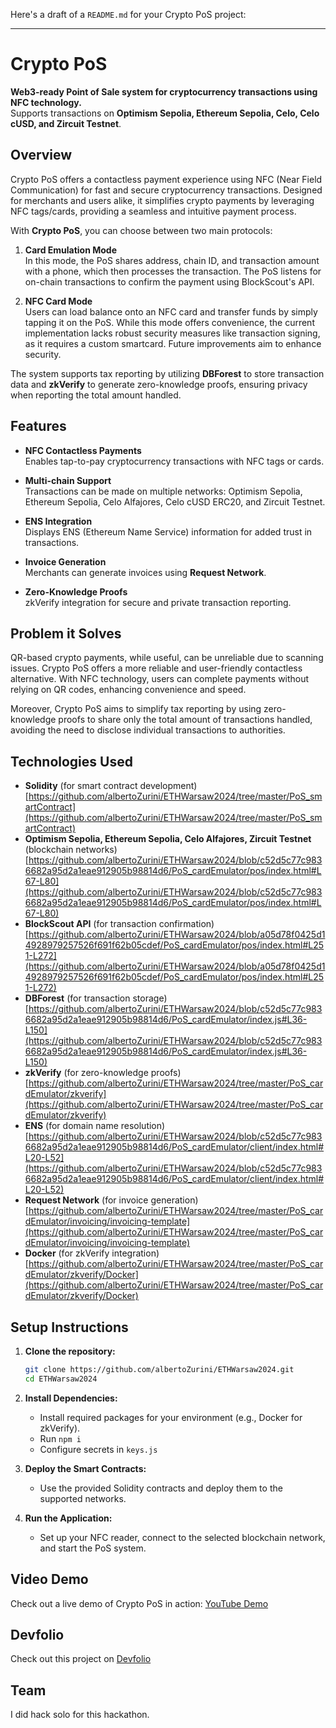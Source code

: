 Here's a draft of a `README.md` for your Crypto PoS project:

---

# Crypto PoS

**Web3-ready Point of Sale system for cryptocurrency transactions using NFC technology.**  
Supports transactions on **Optimism Sepolia, Ethereum Sepolia, Celo, Celo cUSD, and Zircuit Testnet**.

## Overview

Crypto PoS offers a contactless payment experience using NFC (Near Field Communication) for fast and secure cryptocurrency transactions. Designed for merchants and users alike, it simplifies crypto payments by leveraging NFC tags/cards, providing a seamless and intuitive payment process.

With **Crypto PoS**, you can choose between two main protocols:

1. **Card Emulation Mode**  
   In this mode, the PoS shares address, chain ID, and transaction amount with a phone, which then processes the transaction. The PoS listens for on-chain transactions to confirm the payment using BlockScout's API.

2. **NFC Card Mode**  
   Users can load balance onto an NFC card and transfer funds by simply tapping it on the PoS. While this mode offers convenience, the current implementation lacks robust security measures like transaction signing, as it requires a custom smartcard. Future improvements aim to enhance security.

The system supports tax reporting by utilizing **DBForest** to store transaction data and **zkVerify** to generate zero-knowledge proofs, ensuring privacy when reporting the total amount handled.

## Features

- **NFC Contactless Payments**  
  Enables tap-to-pay cryptocurrency transactions with NFC tags or cards.
  
- **Multi-chain Support**  
  Transactions can be made on multiple networks: Optimism Sepolia, Ethereum Sepolia, Celo Alfajores, Celo cUSD ERC20, and Zircuit Testnet.
  
- **ENS Integration**  
  Displays ENS (Ethereum Name Service) information for added trust in transactions.
  
- **Invoice Generation**  
  Merchants can generate invoices using **Request Network**.
  
- **Zero-Knowledge Proofs**  
  zkVerify integration for secure and private transaction reporting.

## Problem it Solves

QR-based crypto payments, while useful, can be unreliable due to scanning issues. Crypto PoS offers a more reliable and user-friendly contactless alternative. With NFC technology, users can complete payments without relying on QR codes, enhancing convenience and speed.

Moreover, Crypto PoS aims to simplify tax reporting by using zero-knowledge proofs to share only the total amount of transactions handled, avoiding the need to disclose individual transactions to authorities.

## Technologies Used

- **Solidity** (for smart contract development) [https://github.com/albertoZurini/ETHWarsaw2024/tree/master/PoS_smartContract](https://github.com/albertoZurini/ETHWarsaw2024/tree/master/PoS_smartContract)
- **Optimism Sepolia, Ethereum Sepolia, Celo Alfajores, Zircuit Testnet** (blockchain networks) [https://github.com/albertoZurini/ETHWarsaw2024/blob/c52d5c77c9836682a95d2a1eae912905b98814d6/PoS_cardEmulator/pos/index.html#L67-L80](https://github.com/albertoZurini/ETHWarsaw2024/blob/c52d5c77c9836682a95d2a1eae912905b98814d6/PoS_cardEmulator/pos/index.html#L67-L80)
- **BlockScout API** (for transaction confirmation) [https://github.com/albertoZurini/ETHWarsaw2024/blob/a05d78f0425d14928979257526f691f62b05cdef/PoS_cardEmulator/pos/index.html#L251-L272](https://github.com/albertoZurini/ETHWarsaw2024/blob/a05d78f0425d14928979257526f691f62b05cdef/PoS_cardEmulator/pos/index.html#L251-L272)
- **DBForest** (for transaction storage) [https://github.com/albertoZurini/ETHWarsaw2024/blob/c52d5c77c9836682a95d2a1eae912905b98814d6/PoS_cardEmulator/index.js#L36-L150](https://github.com/albertoZurini/ETHWarsaw2024/blob/c52d5c77c9836682a95d2a1eae912905b98814d6/PoS_cardEmulator/index.js#L36-L150)
- **zkVerify** (for zero-knowledge proofs) [https://github.com/albertoZurini/ETHWarsaw2024/tree/master/PoS_cardEmulator/zkverify](https://github.com/albertoZurini/ETHWarsaw2024/tree/master/PoS_cardEmulator/zkverify)
- **ENS** (for domain name resolution) [https://github.com/albertoZurini/ETHWarsaw2024/blob/c52d5c77c9836682a95d2a1eae912905b98814d6/PoS_cardEmulator/client/index.html#L20-L52](https://github.com/albertoZurini/ETHWarsaw2024/blob/c52d5c77c9836682a95d2a1eae912905b98814d6/PoS_cardEmulator/client/index.html#L20-L52)
- **Request Network** (for invoice generation) [https://github.com/albertoZurini/ETHWarsaw2024/tree/master/PoS_cardEmulator/invoicing/invoicing-template](https://github.com/albertoZurini/ETHWarsaw2024/tree/master/PoS_cardEmulator/invoicing/invoicing-template)
- **Docker** (for zkVerify integration) [https://github.com/albertoZurini/ETHWarsaw2024/tree/master/PoS_cardEmulator/zkverify/Docker](https://github.com/albertoZurini/ETHWarsaw2024/tree/master/PoS_cardEmulator/zkverify/Docker)

## Setup Instructions

1. **Clone the repository:**
   ```bash
   git clone https://github.com/albertoZurini/ETHWarsaw2024.git
   cd ETHWarsaw2024
   ```

2. **Install Dependencies:**
   - Install required packages for your environment (e.g., Docker for zkVerify).
   - Run `npm i`
   - Configure secrets in `keys.js`
   
3. **Deploy the Smart Contracts:**
   - Use the provided Solidity contracts and deploy them to the supported networks.

4. **Run the Application:**
   - Set up your NFC reader, connect to the selected blockchain network, and start the PoS system.

## Video Demo

Check out a live demo of Crypto PoS in action: [YouTube Demo](https://youtu.be/pssMTk7GiSk)

## Devfolio

Check out this project on [Devfolio](https://devfolio.co/projects/cryptopos-9345)

## Team

I did hack solo for this hackathon.
